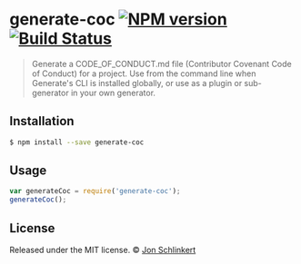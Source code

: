# generate-coc [![NPM version](https://badge.fury.io/js/generate-coc.svg)](https://npmjs.org/package/generate-coc) [![Build Status](https://travis-ci.org/generate/generate-coc.svg?branch=master)](https://travis-ci.org/generate/generate-coc)

> Generate a CODE_OF_CONDUCT.md file (Contributor Covenant Code of Conduct) for a project. Use from the command line when Generate's CLI is installed globally, or use as a plugin or sub-generator in your own generator.

## Installation

```sh
$ npm install --save generate-coc
```

## Usage

```js
var generateCoc = require('generate-coc');
generateCoc();
```

## License

Released under the MIT license. © [Jon Schlinkert](https://github.com/jonschlinkert)
